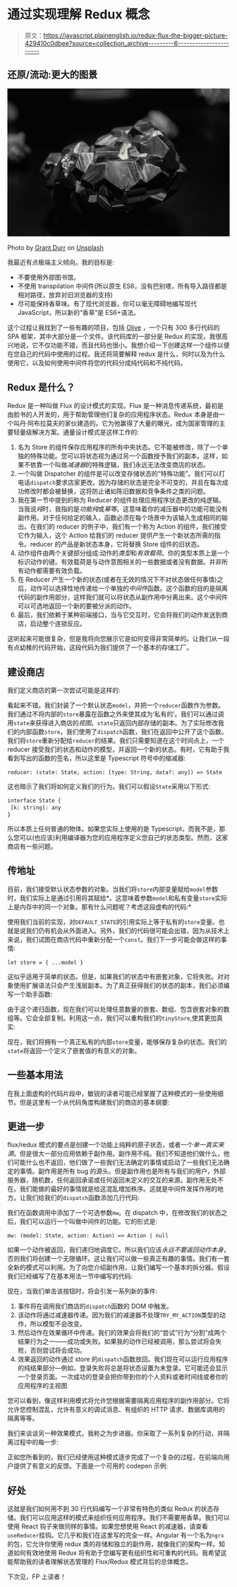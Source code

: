 # 通过实现理解 Redux 概念

> 原文：<https://javascript.plainenglish.io/redux-flux-the-bigger-picture-429410c0dbee?source=collection_archive---------6----------------------->

## 还原/流动:更大的图景

![](img/2fded4a10d2b0b9ff9a51ced0c9ff412.png)

Photo by [Grant Durr](https://unsplash.com/@blizzard88?utm_source=medium&utm_medium=referral) on [Unsplash](https://unsplash.com?utm_source=medium&utm_medium=referral)

我最近有点极端主义倾向。我的目标是:

*   不要使用外部图书馆。
*   不使用 transpilation 中间件(所以原生 ES6，没有巴别塔，所有导入路径都是相对路径，放弃对旧浏览器的支持)
*   尽可能保持香草味。有了现代浏览器，你可以毫无障碍地编写现代 JavaScript，所以新的“香草”是 ES6+语法。

这个过程让我找到了一些有趣的项目，包括 [Olive](https://github.com/arlenner/olive) ，一个只有 300 多行代码的 SPA 框架，其中大部分是一个文件。该代码库的一部分是 Redux 的实现，我很高兴地说，它不仅功能不错，而且代码也很小。我想介绍一下创建这样一个组件以便在您自己的代码中使用的过程。我还将简要解释 redux 是什么，何时以及为什么使用它，以及如何使用中间件将您的代码分成纯代码和不纯代码。

## Redux 是什么？

Redux 是一种叫做 Flux 的设计模式的实现。Flux 是一种消息传递系统，最初是由脸书的人开发的，用于帮助管理他们复杂的应用程序状态。Redux 本身是由一个叫丹·阿布拉莫夫的家伙建造的。它为他赢得了大量的曝光，成为国家管理的主要轻量级解决方案。通量设计模式是这样工作的:

1.  名为 Store 的组件保存应用程序的所有中央状态。它不能被修改，除了一个单独的特殊功能。您可以将状态视为通过另一个函数授予我们的副本。这样，如果不依靠一个叫做*减速器*的特殊逻辑，我们永远无法改变商店的状态。
2.  一个叫做 Dispatcher 的组件是可以改变存储状态的“特殊功能”。我们可以打电话`dispatch`要求店家更改。因为存储的状态是完全不可变的，并且在每次成功修改时都会被替换，这将防止诸如陈旧数据和竞争条件之类的问题。
3.  我在第一节中提到的称为 Reducer 的组件处理应用程序状态更改的纯逻辑。当我说*纯*时，我指的是*功能纯*或*幂等*。这意味着你的减压器中的功能可能没有副作用。对于任何给定的输入，函数必须在每个场景中为该输入生成相同的输出。在我们的 reducer 的例子中，我们有一个称为 Action 的组件，我们接受它作为输入，这个 Action 给我们的 reducer 提供产生一个新状态所需的指令。reducer 的产品是新状态本身，它将替换 Store 组件的旧状态。
4.  动作组件由两个关键部分组成:动作的*类型*和*有效载荷*。你的类型本质上是一个标识动作的键。有效载荷是与动作意图相关的一些数据或者没有数据。并非所有动作都需要有效负载。
5.  在 Reducer 产生一个新的状态(或者在无效的情况下不对状态做任何事情)之后，动作可以选择性地传递给一个单独的*中间件*函数。这个函数的目的是隔离代码的副作用部分，这样我们就可以将状态从副作用中分离出来。这个中间件可以可选地返回一个新的要被分派的动作。
6.  最后，我们依赖于某种前端接口，当与它交互时，它会将我们的动作发送到商店，启动整个连锁反应。

这听起来可能很复杂，但是我将向您展示它是如何变得非常简单的。让我们从一段有点幼稚的代码开始，这段代码为我们提供了一个基本的存储工厂。

## 建设商店

我们定义商店的第一次尝试可能是这样的:

看起来不错。我们封装了一个默认状态`model`，并把一个`reducer`函数作为参数。我们通过不将内部的`store`暴露在函数之外来使其成为‘私有的’。我们可以通过调用`state`来获得进入商店的*视图*。`state`只返回内部存储的副本。为了实际修改我们的内部函数`store`，我们使用了`dispatch`函数，我们在返回中公开了这个函数。我们将`store`重新分配给`reducer`的结果。我们只需要知道在这个时间点上，一个 reducer 接受我们的状态和动作的模型，并返回一个新的状态。有时，它有助于我看到写出的函数的签名，所以这里是 Typescript 符号中的缩减器:

```
reducer: (state: State, action: [type: String, data?: any]) => State
```

这也暗示了我们将如何定义我们的行为。我们可以假设`State`采用以下形式:

```
interface State {
 [k: string]: any
}
```

所以本质上任何普通的物体。如果您实际上使用的是 Typescript，而我不是，那么您可以(也应该)利用编译器为您的应用程序定义您自己的状态类型。然而，这家商店有一些问题。

## 传地址

目前，我们接受默认状态参数的对象。当我们将`store`内部变量赋给`model`参数时，我们实际上是通过引用将其赋给*。这意味着参数`model`和私有变量`store`实际上是内存中的同一个对象。那有什么问题呢？考虑这段虚构的代码:*

使用我们当前的实现，对`DEFAULT_STATE`的引用实际上等于私有的`store`变量。也就是说我们仍有机会从外面进入。另外，我们的代码很可能会出错，因为从技术上来说，我们试图在商店代码中重新分配一个`const`。我们下一步可能会做这样的事情:

```
let store = { ...model }
```

这似乎适用于简单的状态。但是，如果我们的状态中有嵌套对象，它将失败。对对象使用扩展语法只会产生浅层副本。为了真正获得我们的状态的副本，我们必须编写一个助手函数:

由于这个递归函数，现在我们可以处理任意数量的嵌套、数组、包含嵌套对象的数组等。它会全部复制。利用这一点，我们可以重构我们的`tinyStore`,使其更加真实:

现在，我们将拥有一个真正私有的内部`store`变量，能够保存复杂的状态。我们的`state`将返回一个定义了嵌套值的有意义的对象。

## 一些基本用法

在我上面虚构的代码片段中，敏锐的读者可能已经掌握了这种模式的一些使用细节。但是这里有一个从代码角度构建我们的商店的基本纲要:

## 更进一步

flux/redux 模式的要点是创建一个功能上纯粹的原子状态，或者一个*单一真实来源*。但是很大一部分应用依赖于副作用。副作用不纯。我们不知道他们做什么，他们可能什么也不返回，他们做了一些我们无法确定的事情或启动了一些我们无法确定的事情。副作用是所有 bug 的源头。但是副作用也是所有与我们的用户，外部服务器，随机数，任何返回承诺或任何返回未定义的交互的来源。副作用无处不在。我们能做的最好的事情就是给这混乱增加秩序。这就是中间件发挥作用的地方。让我们给我们的`dispatch`函数添加几行代码:

我们在函数调用中添加了一个可选参数`mw`。在 dispatch 中，在修改我们的状态之后，我们可以运行一个叫做中间件的功能。它的形式是:

```
mw: (model: State, action: Action) => Action | null
```

如果一个动作被返回，我们递归地调度它。所以我们应该*永远不要返回动作本身*，否则我们将创建一个无限循环。这让我们可以做一些真正有趣的事情。我们有一套全新的模式可以利用。为了向您介绍副作用，让我们编写一个基本的拆分器。假设我们已经编写了在基本用法一节中编写的代码:

现在，当我们单击该按钮时，将会引发一系列新的事件:

1.  事件将在调用我们商店的`dispatch`函数的 DOM 中触发。
2.  该动作将通过减速器传递。因为我们的减速器不处理`TRY_MY_ACTION`类型的动作，所以模型不会改变。
3.  然后动作在效果循环中传递。我们的效果会将我们的“尝试”行为“分割”成两个结果行为之一——成功或失败。如果我的动作已经被调用，那么尝试将会失败，否则尝试将会成功。
4.  效果返回的动作通过 store 的`dispatch`函数放回。我们现在可以运行应用程序的纯结果部分—例如，登录失败将总是将状态设置为未登录。它可能还会显示一个登录页面。一次成功的登录会把你带到你的个人资料或者时间线或者你的应用程序的主视图

您可以看到，像这样利用模式将允许您根据需要隔离应用程序的副作用部分。它将允许您控制混乱，允许有意义的调试消息、有组织的 HTTP 请求、数据库调用的隔离等等。

我们来谈谈另一种效果模式，我称之为步进器。你采取了一系列复杂的行动，并隔离过程中的每一步:

正如您所看到的，我们已经使用这种模式逐步完成了一个复杂的过程，在前端向用户提供了有意义的反馈。下面是一个可用的 codepen 示例:

## 好处

这就是我们如何用不到 30 行代码编写一个非常有特色的类似 Redux 的状态存储。我们可以应用这样的模式来组织任何应用程序。我们不需要用香草。我们可以使用 React 钩子来做同样的事情。如果您想使用 React 的减速器，请查看`useReducer`挂钩。它几乎和我们在这里写的完全一样。Angular 有一个名为`ngrx`的包，它允许你使用 redux 类的存储和独立的副作用，就像我们的架构一样。知道如何有效地使用 Redux 将有助于您编写更有组织性和可重构的代码。我希望这能帮助我的读者理解状态管理的 Flux/Redux 模式背后的总体概念。

下次见，FP 上读者！